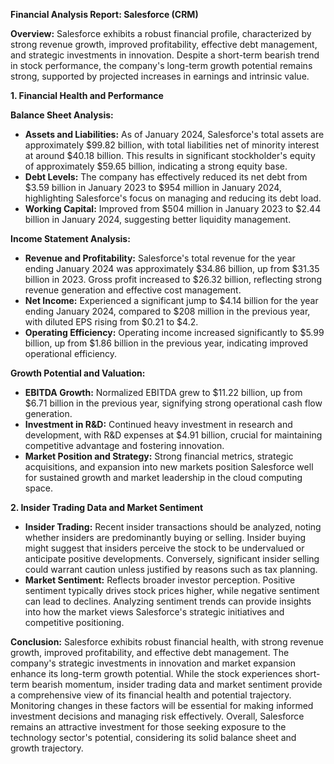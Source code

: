 **Financial Analysis Report: Salesforce (CRM)**

**Overview:**
Salesforce exhibits a robust financial profile, characterized by strong revenue growth, improved profitability, effective debt management, and strategic investments in innovation. Despite a short-term bearish trend in stock performance, the company's long-term growth potential remains strong, supported by projected increases in earnings and intrinsic value.

**1. Financial Health and Performance**

**Balance Sheet Analysis:**
- **Assets and Liabilities:** As of January 2024, Salesforce's total assets are approximately $99.82 billion, with total liabilities net of minority interest at around $40.18 billion. This results in significant stockholder's equity of approximately $59.65 billion, indicating a strong equity base.
- **Debt Levels:** The company has effectively reduced its net debt from $3.59 billion in January 2023 to $954 million in January 2024, highlighting Salesforce's focus on managing and reducing its debt load.
- **Working Capital:** Improved from $504 million in January 2023 to $2.44 billion in January 2024, suggesting better liquidity management.

**Income Statement Analysis:**
- **Revenue and Profitability:** Salesforce's total revenue for the year ending January 2024 was approximately $34.86 billion, up from $31.35 billion in 2023. Gross profit increased to $26.32 billion, reflecting strong revenue generation and effective cost management.
- **Net Income:** Experienced a significant jump to $4.14 billion for the year ending January 2024, compared to $208 million in the previous year, with diluted EPS rising from $0.21 to $4.2.
- **Operating Efficiency:** Operating income increased significantly to $5.99 billion, up from $1.86 billion in the previous year, indicating improved operational efficiency.

**Growth Potential and Valuation:**
- **EBITDA Growth:** Normalized EBITDA grew to $11.22 billion, up from $6.71 billion in the previous year, signifying strong operational cash flow generation.
- **Investment in R&D:** Continued heavy investment in research and development, with R&D expenses at $4.91 billion, crucial for maintaining competitive advantage and fostering innovation.
- **Market Position and Strategy:** Strong financial metrics, strategic acquisitions, and expansion into new markets position Salesforce well for sustained growth and market leadership in the cloud computing space.

**2. Insider Trading Data and Market Sentiment**

- **Insider Trading:** Recent insider transactions should be analyzed, noting whether insiders are predominantly buying or selling. Insider buying might suggest that insiders perceive the stock to be undervalued or anticipate positive developments. Conversely, significant insider selling could warrant caution unless justified by reasons such as tax planning.
- **Market Sentiment:** Reflects broader investor perception. Positive sentiment typically drives stock prices higher, while negative sentiment can lead to declines. Analyzing sentiment trends can provide insights into how the market views Salesforce's strategic initiatives and competitive positioning.

**Conclusion:**
Salesforce exhibits robust financial health, with strong revenue growth, improved profitability, and effective debt management. The company's strategic investments in innovation and market expansion enhance its long-term growth potential. While the stock experiences short-term bearish momentum, insider trading data and market sentiment provide a comprehensive view of its financial health and potential trajectory. Monitoring changes in these factors will be essential for making informed investment decisions and managing risk effectively. Overall, Salesforce remains an attractive investment for those seeking exposure to the technology sector's potential, considering its solid balance sheet and growth trajectory.